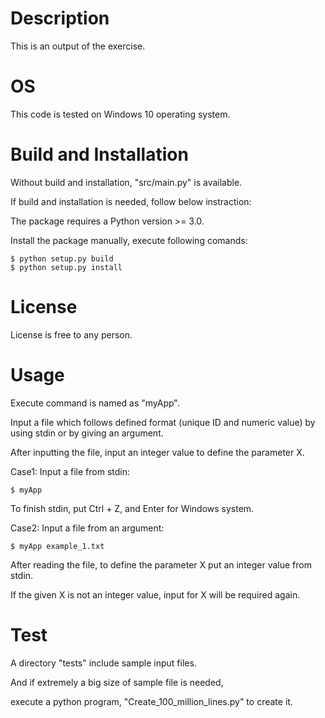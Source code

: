 # Description

This is an output of the exercise.

# OS

This code is tested on Windows 10 operating system.

# Build and Installation

Without build and installation, "src/main.py" is available.

If build and installation is needed, follow below instraction:

The package requires a Python version >= 3.0. 

Install the package manually, execute following comands:

```
$ python setup.py build
$ python setup.py install
```


# License

License is free to any person.


# Usage

Execute command is named as "myApp".

Input a file which follows defined format (unique ID and numeric value) by using stdin or by giving an argument. 

After inputting the file, input an integer value to define the parameter X.

Case1: Input a file from stdin: 
```
$ myApp
```
  To finish stdin, put Ctrl + Z, and Enter for Windows system. 

Case2: Input a file from an argument: 

```
$ myApp example_1.txt
```

After reading the file, to define the parameter X put an integer value from stdin.


If the given X is not an integer value, input for X will be required again.

# Test

A directory "tests" include sample input files.

And if extremely a big size of sample file is needed,

execute a python program, "Create_100_million_lines.py" to create it.


